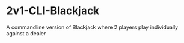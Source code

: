 # 2v1-CLI-Blackjack
A commandline version of Blackjack where 2 players play individually against a dealer
